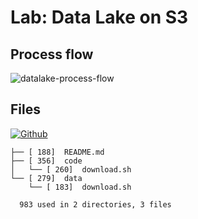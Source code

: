 # Lab: Data Lake on S3

## Process flow

![datalake-process-flow](https://user-images.githubusercontent.com/62965911/221398883-ae59594f-cc95-4950-93d8-ed4a0505ec02.svg)

## Files

[![Github](https://img.shields.io/badge/GitHub-100000?style=for-the-badge&logo=github&logoColor=white)](https://github.com/sparsh-ai/recohut/tree/main/docs/02-storage/lab-datalake-healthcare-s3-glue-athena)

```
├── [ 188]  README.md
├── [ 356]  code
│   └── [ 260]  download.sh
└── [ 279]  data
    └── [ 183]  download.sh

  983 used in 2 directories, 3 files
```